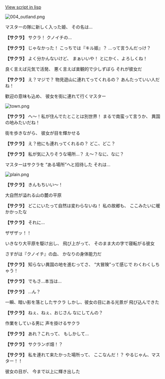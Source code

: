 [View script in lisp](../scripts/10321201.txt)

![004_outland.png](../images/backgrounds/004_outland.png)

マスターの隊に新しく入った姫、
その名は…

**【サクラ】**
サクラ！
クノイチの…

**【サクラ】**
じゃなかった！
こっちでは『キル姫』？
…って言うんだっけ？

**【サクラ】**
よく分かんないけど、
まぁいいや！
とにかく、よろしくね！

良く言えば元気で活発、
悪く言えば楽観的で少しずぼら
それが彼女だ

**【サクラ】**
え？マジで？
物見遊山に連れてってくれるの？
あんたっていい人だね！

歓迎の意味も込め、
彼女を街に連れて行くマスター

![town.png](../images/backgrounds/town.png)

**【サクラ】**
へ～！私が住んでたとことは別世界！
まるで南蛮って言うか、
異国の地みたいだね！

街を歩きながら、
彼女が目を輝かせる

**【サクラ】**
え？他にも連れってくれるの？
どこ、どこ？

**【サクラ】**
私が気に入りそうな場所…？
え～？なに、なに？

マスターはサクラを
“ある場所”へと招待した
それは…

![plain.png](../images/backgrounds/plain.png)

**【サクラ】**
きんもちいい～！

大自然が溢れる山の麓の平原

**【サクラ】**
どこにいたって自然は変わらないね！
私の故郷も、
ここみたいに暖かかったな

**【サクラ】**
それに…

ザザザッ！！

いきなり大平原を駆け出し、
飛び上がって、
そのまま大の字で寝転がる彼女

さすがは『クノイチ』の血、
かなりの身体能力だ

**【サクラ】**
知らない異国の地を進むってさ、
“大冒険”って感じで
わくわくしちゃう！

**【サクラ】**
でもさ…本当は…

**【サクラ】**
…ん？

一瞬、暗い影を落としたサクラ
しかし、彼女の目にある光景が
飛び込んできた

**【サクラ】**
ねぇ、ねぇ、おじさん
なにしてんの？

作業をしている男に
声を掛けるサクラ

**【サクラ】**
あれ？これって、
もしかして…

**【サクラ】**
サクランボ畑！？

**【サクラ】**
私を連れて来たかった場所って、
ここなんだ！？
やるじゃん、マスター！！

彼女の目が、
今まで以上に輝き出した